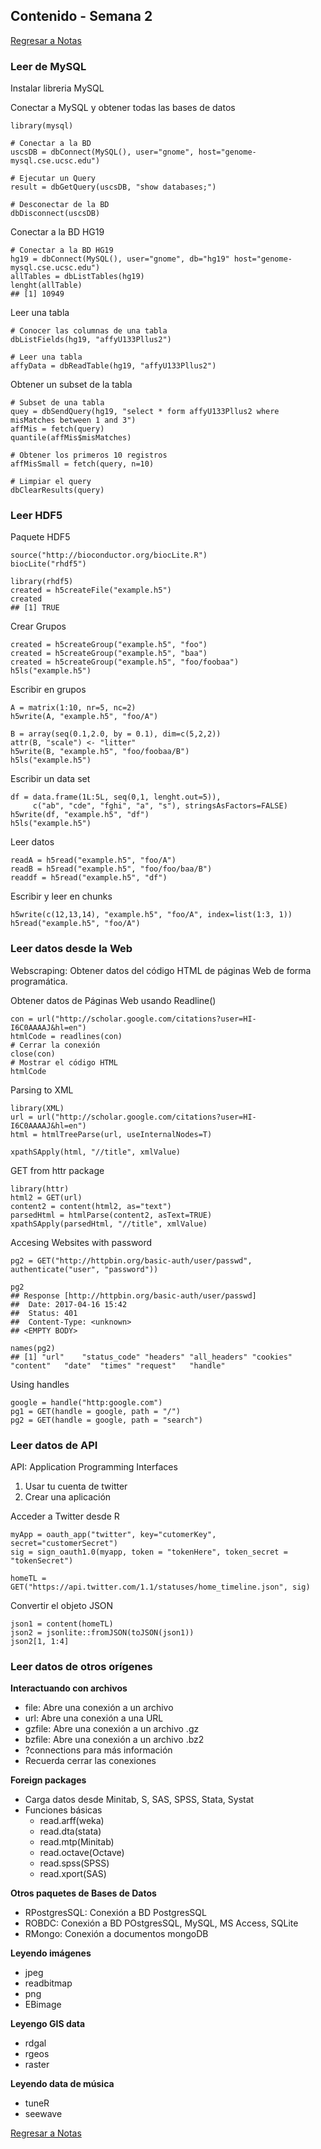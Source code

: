 ## Contenido - Semana 2
[Regresar a Notas](notes.md#semana-2)

### Leer de MySQL
Instalar libreria MySQL

Conectar a MySQL y obtener todas las bases de datos
```Rscript
library(mysql)

# Conectar a la BD
uscsDB = dbConnect(MySQL(), user="gnome", host="genome-mysql.cse.ucsc.edu")

# Ejecutar un Query
result = dbGetQuery(uscsDB, "show databases;")

# Desconectar de la BD
dbDisconnect(uscsDB)
```

Conectar a la BD HG19
```Rscript
# Conectar a la BD HG19
hg19 = dbConnect(MySQL(), user="gnome", db="hg19" host="genome-mysql.cse.ucsc.edu")
allTables = dbListTables(hg19)
lenght(allTable)
## [1] 10949
```

Leer una tabla
```Rscript
# Conocer las columnas de una tabla
dbListFields(hg19, "affyU133Pllus2")

# Leer una tabla
affyData = dbReadTable(hg19, "affyU133Pllus2")
```

Obtener un subset de la tabla
```Rscript
# Subset de una tabla
quey = dbSendQuery(hg19, "select * form affyU133Pllus2 where misMatches between 1 and 3")
affMis = fetch(query)
quantile(affMis$misMatches)

# Obtener los primeros 10 registros
affMisSmall = fetch(query, n=10)

# Limpiar el query
dbClearResults(query)
```

### Leer HDF5

Paquete HDF5
```Rscript
source("http://bioconductor.org/biocLite.R")
biocLite("rhdf5")

library(rhdf5)
created = h5createFile("example.h5")
created
## [1] TRUE
```

Crear Grupos
```Rscript
created = h5createGroup("example.h5", "foo")
created = h5createGroup("example.h5", "baa")
created = h5createGroup("example.h5", "foo/foobaa")
h5ls("example.h5")
```

Escribir en grupos
```Rscript
A = matrix(1:10, nr=5, nc=2)
h5write(A, "example.h5", "foo/A")

B = array(seq(0.1,2.0, by = 0.1), dim=c(5,2,2))
attr(B, "scale") <- "litter"
h5write(B, "example.h5", "foo/foobaa/B")
h5ls("example.h5")
```

Escribir un data set
```Rscript
df = data.frame(1L:5L, seq(0,1, lenght.out=5)),
     c("ab", "cde", "fghi", "a", "s"), stringsAsFactors=FALSE)
h5write(df, "example.h5", "df")
h5ls("example.h5")
```

Leer datos
```Rscript
readA = h5read("example.h5", "foo/A")
readB = h5read("example.h5", "foo/foo/baa/B")
readdf = h5read("example.h5", "df")
```

Escribir y leer en chunks
```Rscript
h5write(c(12,13,14), "example.h5", "foo/A", index=list(1:3, 1))
h5read("example.h5", "foo/A")
```

### Leer datos desde la Web

Webscraping: Obtener datos del código HTML de páginas Web de forma programática.

Obtener datos de Páginas Web usando Readline()
```Rscript
con = url("http://scholar.google.com/citations?user=HI-I6C0AAAAJ&hl=en")
htmlCode = readlines(con)
# Cerrar la conexión
close(con)
# Mostrar el código HTML
htmlCode
```

Parsing to XML
```Rscript
library(XML)
url = url("http://scholar.google.com/citations?user=HI-I6C0AAAAJ&hl=en")
html = htmlTreeParse(url, useInternalNodes=T)

xpathSApply(html, "//title", xmlValue)
```

GET from httr package
```Rscript
library(httr)
html2 = GET(url)
content2 = content(html2, as="text")
parsedHtml = htmlParse(content2, asText=TRUE)
xpathSApply(parsedHtml, "//title", xmlValue)
```

Accesing Websites with password
```Rscript
pg2 = GET("http://httpbin.org/basic-auth/user/passwd", authenticate("user", "password"))

pg2
## Response [http://httpbin.org/basic-auth/user/passwd]
##  Date: 2017-04-16 15:42
##  Status: 401
##  Content-Type: <unknown>
## <EMPTY BODY>

names(pg2)
## [1] "url"    "status_code" "headers" "all_headers" "cookies" "content"   "date"  "times" "request"   "handle"
```

Using handles
```Rscript
google = handle("http:google.com")
pg1 = GET(handle = google, path = "/")
pg2 = GET(handle = google, path = "search")
```

### Leer datos de API

API: Application Programming Interfaces

1. Usar tu cuenta de twitter
2. Crear una aplicación

Acceder a Twitter desde R
```Rscript
myApp = oauth_app("twitter", key="cutomerKey", secret="customerSecret")
sig = sign_oauth1.0(myapp, token = "tokenHere", token_secret = "tokenSecret")

homeTL = GET("https://api.twitter.com/1.1/statuses/home_timeline.json", sig)
```

Convertir el objeto JSON
```Rscript
json1 = content(homeTL)
json2 = jsonlite::fromJSON(toJSON(json1))
json2[1, 1:4]
```

### Leer datos de otros orígenes

**Interactuando con archivos**
- file: Abre una conexión a un archivo
- url: Abre una conexión a una URL
- gzfile: Abre una conexión a un archivo .gz
- bzfile: Abre una conexión a un archivo .bz2
- ?connections para más información
- Recuerda cerrar las conexiones

**Foreign packages**
- Carga datos desde Minitab, S, SAS, SPSS, Stata, Systat
- Funciones básicas
    - read.arff(weka)
    - read.dta(stata)
    - read.mtp(Minitab)
    - read.octave(Octave)
    - read.spss(SPSS)
    - read.xport(SAS)

**Otros paquetes de Bases de Datos**
- RPostgresSQL: Conexión a BD PostgresSQL
- ROBDC: Conexión a BD POstgresSQL, MySQL, MS Access, SQLite
- RMongo: Conexión a documentos mongoDB

**Leyendo imágenes**
- jpeg
- readbitmap
- png
- EBimage

**Leyengo GIS data**
- rdgal
- rgeos
- raster

**Leyendo data de música**
- tuneR
- seewave


[Regresar a Notas](notes.md#semana-2)
